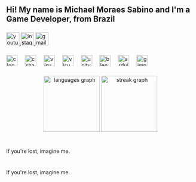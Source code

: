 <h2 align="left">Hi! My name is Michael Moraes Sabino and I'm a Game Developer, from Brazil</h2>

###

<div align="left">
  <a href="https://www.youtube.com/@trillobit3sIndieGames" target="_blank">
    <img src="https://img.shields.io/static/v1?message=Youtube&logo=youtube&label=&color=FF0000&logoColor=white&labelColor=&style=for-the-badge" height="35" alt="youtube logo"  />
  </a>
  <a href="https://www.instagram.com/trillobit3s/" target="_blank">
    <img src="https://img.shields.io/static/v1?message=Instagram&logo=instagram&label=&color=E4405F&logoColor=white&labelColor=&style=for-the-badge" height="35" alt="instagram logo"  />
  </a>
  <a href="https://trillobit3s@gmail.com" target="_blank">
    <img src="https://img.shields.io/static/v1?message=Gmail&logo=gmail&label=&color=D14836&logoColor=white&labelColor=&style=for-the-badge" height="35" alt="gmail logo"  />
  </a>
</div>

###

<div align="left"> 
  <img src="https://cdn.worldvectorlogo.com/logos/c-1.svg" height="30" alt="c logo"  />
  <img width="12" />
  <img src="https://cdn.jsdelivr.net/gh/devicons/devicon/icons/csharp/csharp-original.svg" height="30" alt="csharp logo"  />
  <img width="12" />
  <img src="https://cdn.jsdelivr.net/gh/devicons/devicon/icons/visualstudio/visualstudio-plain.svg" height="30" alt="visualstudio logo"  />
  <img width="12" />
  <img src="https://www.svgrepo.com/show/452129/vs-code.svg" height="30" alt="visualstudiocode logo"  />
  <img width="12" />
  <img src="https://cdn.jsdelivr.net/gh/devicons/devicon/icons/unity/unity-original.svg" height="30" alt="unity logo"  />
  <img width="12" />
  <img src="https://www.svgrepo.com/show/353488/blender.svg" height="30" alt="blender logo" />
  <img width="12" />
  <img src="https://www.svgrepo.com/show/373441/arduino.svg" height="30" alt="arduino logo" />
  <img width="12" />
  <img src="https://www.svgrepo.com/show/366177/gimp.svg" height="30" alt="gimp logo" />
  <img width="12" />  
</div>

###

<div align="center">
  <img src="https://github-readme-stats.vercel.app/api/top-langs?username=trillobit3s&locale=en&hide_title=false&layout=compact&card_width=320&langs_count=5&theme=dracula&hide_border=false&order=2" height="150" alt="languages graph"  />
  <img src="https://streak-stats.demolab.com?user=trillobit3s&locale=en&mode=daily&theme=dracula&hide_border=false&border_radius=5&order=3" height="150" alt="streak graph"  />
</div>

###

<p align="left"><!--Currently Working on the Development of my Third-person Game.--> <br> If you're lost, imagine me.</p>

###

<!--<img align="right" height="150" src="https://avatars.githubusercontent.com/u/79748858?v=4"  />-->

###

<p align="left"><!--Currently Working on the Development of my Third-person Game.--> <br> If you're lost, imagine me.</p>

###


<!--<img align="right" height="150" src="https://avatars.githubusercontent.com/u/79748858?v=4"  />-->

###

